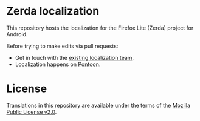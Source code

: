 # Zerda localization

This repository hosts the localization for the Firefox Lite (Zerda) project for Android.

Before trying to make edits via pull requests:
* Get in touch with the [existing localization team](https://wiki.mozilla.org/L10n:Teams).
* Localization happens on [Pontoon](https://pontoon.mozilla.org/projects/).

# License

Translations in this repository are available under the terms of the [Mozilla Public License v2.0](http://www.mozilla.org/MPL/2.0/).

